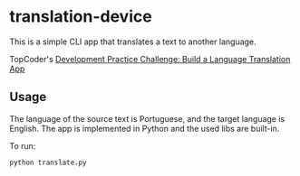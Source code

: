 # translation-device

This is a simple CLI app that translates a text to another language.

TopCoder's [Development Practice Challenge: Build a Language Translation App](https://www.topcoder.com/challenges/30128882)

## Usage

The language of the source text is Portuguese, and the target language is English.
The app is implemented in Python and the used libs are built-in.

To run:
```bash
python translate.py
```
